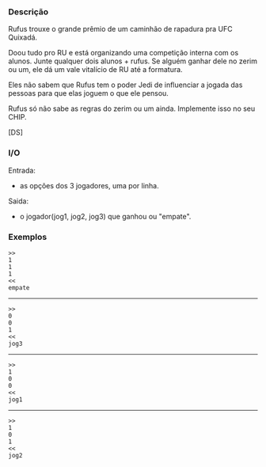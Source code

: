 ### Descrição

Rufus trouxe o grande prêmio de um caminhão de rapadura pra UFC Quixadá.

Doou tudo pro RU e está organizando uma competição interna com os alunos.
Junte qualquer dois alunos + rufus. Se alguém ganhar dele no zerim ou um,
ele dá um vale vitalício de RU até a formatura.

Eles não sabem que Rufus tem o poder Jedi de influenciar a jogada das pessoas
para que elas joguem o que ele pensou.

Rufus só não sabe as regras do zerim ou um ainda. Implemente isso no seu CHIP.

[DS]

### I/O

Entrada: 
* as opções dos 3 jogadores, uma por linha.

Saida: 
* o jogador(jog1, jog2, jog3) que ganhou ou "empate".

### Exemplos

    >>
    1
    1
    1
    <<
    empate
---
    >>
    0
    0
    1
    <<
    jog3
---
    >>
    1
    0
    0
    <<
    jog1
---
    >>
    1
    0
    1
    <<
    jog2
